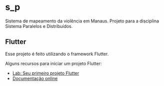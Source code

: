 # s_p

Sistema de mapeamento da violência em Manaus.
Projeto para a disciplina Sistema Paralelos e Distribuídos.

## Flutter

Esse projeto é feito utilizando o framework Flutter.

Alguns recursos para iniciar um projeto Flutter:

- [Lab: Seu primeiro projeto Flutter](https://flutter.dev/docs/get-started/codelab)
- [Documentação online](https://flutter.dev/docs)
